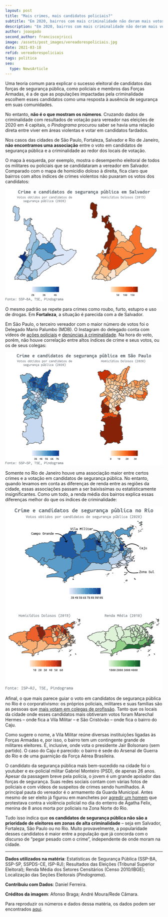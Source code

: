 ```yaml
---
layout: post
title: "Mais crimes, mais candidatos policiais?"
subtitle: "Em 2020, bairros com mais criminalidade não deram mais votos a vereadores ligados à segurança pública"
description: "Em 2020, bairros com mais criminalidade não deram mais votos a vereadores ligados à segurança pública"
author: joaogado
second_author: franciscojricci
image: /assets/post_images/vereadorespoliciais.jpg
date: 2021-03-18
refid: vereadorespoliciais
tags: politica
seo:
  type: NewsArticle
---
```


<p>Uma teoria comum para explicar o sucesso eleitoral de candidatos das forças de segurança pública, como policiais e membros das Forças Armadas, é a de que as populações impactadas pela criminalidade escolhem esses candidatos como uma resposta à ausência de segurança em suas comunidades.</p>
<p>No entanto, <strong>não é o que mostram os números</strong>. Cruzando dados de criminalidade com resultados de votação para vereador nas eleições de 2020 em 4 capitais, o <em>Pindograma</em> procurou saber se havia uma relação direta entre viver em áreas violentas e votar em candidatos fardados.</p>
<p>Nos casos das cidades de São Paulo, Fortaleza, Salvador e Rio de Janeiro, <strong>não encontramos uma associação</strong> entre o voto em candidatos de segurança pública e a criminalidade ao redor dos locais de votação.</p>
<p>O mapa à esquerda, por exemplo, mostra o desempenho eleitoral de todos os militares ou policiais que se candidataram a vereador em Salvador. Comparado com o mapa de homicídio doloso à direita, fica claro que bairros com altos índices de crimes violentos não puxaram os votos dos candidatos:</p>
<p><img style="max-height: 1000px;" src="/assets/post_images/VereadoresCrimes_files/figure-html/unnamed-chunk-1-1.png" width="672" /></p>
<p>O mesmo padrão se repete para crimes como roubo, furto, estupro e uso de drogas. Em <strong>Fortaleza</strong>, a situação é parecida com a de Salvador.</p>
<p>Em São Paulo, o terceiro vereador com o maior número de votos foi o Delegado Mario Palumbo (MDB). O Instagram do delegado conta com vídeos de <a href="https://www.instagram.com/p/CMIF-iZgGNX/?utm_source=ig_web_copy_link">ações policiais</a> e <a href="https://www.instagram.com/p/CLb8zD2A45b/?utm_source=ig_web_copy_link">denúncias à criminalidade</a>. Na hora do voto, porém, não houve correlação entre altos índices de crime e seus votos, ou os de seus colegas:</p>
<p><img style="max-height: 1000px;" src="/assets/post_images/VereadoresCrimes_files/figure-html/unnamed-chunk-2-1.png" width="672" /></p>
<p>Somente no Rio de Janeiro houve uma associação maior entre certos crimes e a votação em candidatos de segurança pública. No entanto, quando levamos em conta as diferenças de renda entre as regiões da cidade, essas associações passam a ser baixíssimas ou estatisticamente insignificantes. Como um todo, a renda média dos bairros explica essas diferenças melhor do que os índices de criminalidade:</p>
<p><img style="max-height: 1000px;" src="/assets/post_images/VereadoresCrimes_files/figure-html/unnamed-chunk-4-1.png" width="576" /></p>
<p>Afinal, o que mais parece guiar o voto em candidatos de segurança pública no Rio é o corporativismo: os próprios policiais, militares e suas famílias são as pessoas que <a href="https://piaui.folha.uol.com.br/cresce-forca-de-pms-na-politica/">mais votam em colegas de profissão</a>. Tanto que os locais da cidade onde esses candidatos mais obtiveram votos foram Marechal Hermes – onde fica a Vila Militar – e São Cristóvão – onde fica o bairro do Caju.</p>
<p>Como sugere o nome, a Vila Militar reúne diversas instituições ligadas às Forças Armadas e, por isso, o bairro tem um contingente grande de militares eleitores. É, inclusive, onde vota o presidente Jair Bolsonaro (sem partido). O caso do Caju é parecido: o bairro é sede do Arsenal de Guerra do Rio e de uma guarnição da Força Aérea Brasileira.</p>
<p>O candidato da segurança pública mais bem-sucedido na cidade foi o youtuber e ex-policial militar Gabriel Monteiro (PSD), de apenas 26 anos. Apesar da passagem breve pela polícia, o jovem é um grande apoiador das forças de segurança. Suas redes sociais contam com várias fotos de policiais e com vídeos de suspeitos de crimes sendo humilhados. A principal pauta do vereador é o armamento da Guarda Municipal. Antes mesmo de ser eleito já figurou em manchetes por <a href="https://veja.abril.com.br/brasil/caso-agatha-quem-e-o-pm-que-agrediu-jovem-durante-enterro/">agredir um homem</a> que protestava contra a violência policial no dia do enterro de Ágatha Felix, menina de 8 anos morta por policiais na Zona Norte do Rio.</p>
<p>Tudo isso indica que <strong>os candidatos de segurança pública não são a prioridade de eleitores em zonas de alta criminalidade</strong> – seja em Salvador, Fortaleza, São Paulo ou no Rio. Muito provavelmente, a popularidade desses candidatos é maior entre a população que já concorda com o discurso de “pegar pesado com o crime”, independente de onde moram na cidade.</p>
<hr style="width: 100%;" />
<p><strong>Dados utilizados na matéria</strong>: Estatísticas de Segurança Pública (SSP-BA, SSP-SP, SSPDS-CE, ISP-RJ); Resultados das Eleições (Tribunal Superior Eleitoral); Renda Média dos Setores Censitários (Censo 2010/IBGE); Localização das Seções Eleitorais (<em>Pindograma</em>).</p>
<p><strong>Contribuiu com Dados</strong>: Daniel Ferreira.</p>
<p><strong>Créditos da imagem</strong>: Afonso Braga; André Moura/Rede Câmara.</p>
<p>Para reproduzir os números e dados dessa matéria, os dados podem ser encontrados <a href="https://github.com/pindograma/materias/blob/master/2021-03-18-vereadores-crimes/VereadoresCrimes.Rmd">aqui</a>.</p>
